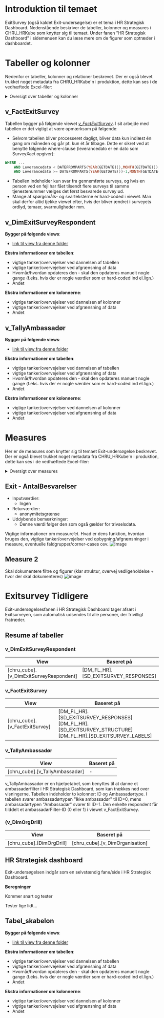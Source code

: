 # Introduktion til temaet
ExitSurvey (også kaldet Exit-undersøgelse) er et tema i HR Strategisk Dashboard. Nedenstående beskriver de tabeller, kolonner og measures i CHRU_HRKube som knytter sig til temaet. Under fanen "HR Strategisk Dashboard" i sidemenuen kan du læse mere om de figurer som optræder i dashboardet.

# Tabeller og kolonner
Nedenfor er tabeller, kolonner og relationer beskrevet. Der er også blevet trukket noget metadata fra CHRU_HRKube'n i produktion, dette kan ses i de vedhæftede Excel-filer:

<details><summary markdown="span">Oversigt over tabeller og kolonner</summary>
<b>Tabeller</b>
<center>
<iframe width="100%" height="400" frameborder="0" scrolling="no" src="https://regionh-my.sharepoint.com/personal/stefan_sajin-henningsen_regionh_dk/_layouts/15/Doc.aspx?sourcedoc={01de42f3-df69-45a9-ba70-a4e8ffee9f9a}&action=embedview&wdAllowInteractivity=False&Item=Exit_unders%C3%B8gelse_Tabeller&wdHideGridlines=True&wdInConfigurator=True&wdInConfigurator=True"></iframe>
</center>
<br>
 
<b>Kolonner</b>
<center>
<iframe width="100%" height="500" frameborder="0" scrolling="no" src="https://regionh-my.sharepoint.com/personal/stefan_sajin-henningsen_regionh_dk/_layouts/15/Doc.aspx?sourcedoc={01de42f3-df69-45a9-ba70-a4e8ffee9f9a}&action=embedview&wdAllowInteractivity=False&Item=Exit_unders%C3%B8gelse_Kolonner&wdHideGridlines=True&wdInConfigurator=True&wdInConfigurator=True"></iframe>
</center>
<br>

<b>Relationer</b>
<center>
<iframe width="100%" height="150" frameborder="0" scrolling="no" src="https://regionh-my.sharepoint.com/personal/stefan_sajin-henningsen_regionh_dk/_layouts/15/Doc.aspx?sourcedoc={01de42f3-df69-45a9-ba70-a4e8ffee9f9a}&action=embedview&wdAllowInteractivity=False&Item=Exit_unders%C3%B8gelse_Relationer&wdHideGridlines=True&wdInConfigurator=True&wdInConfigurator=True"></iframe>
</center>
</details>  

## v_FactExitSurvey
Tabellen bygger på følgende viewet [*v_FactExitSurvey*](https://github.com/DataOgDigitalisering/versionsstyringViews/blob/Produktion/viewFolder/v_FactExitSurvey.sql). I sit arbejde med tabellen er det vigtigt at være opmærksom på følgende:
- Selvom tabellen bliver processeret dagligt, bliver data kun indlæst én gang om måneden og går pt. kun ét år tilbage. Dette er sikret ved at benytte følgende where-clause (leverancedato er en dato som SurveyXact opgiver):
```sql
WHERE ...
    AND Leverancedato < DATEFROMPARTS(YEAR(GETDATE()),MONTH(GETDATE()),1)
    AND Leverancedato >= DATEFROMPARTS(YEAR(GETDATE())-1,MONTH(GETDATE()),1)
```
- Tabellen indeholder kun svar fra gennemførte surveys, og hvis en person ved en fejl har fået tilsendt flere surveys til samme tjenestenummer vælges det først besvarede survey ud.
- Mange af spørgsmåls- og svarteksterne er hard-coded i viewet. Man skal derfor altid tjekke viewet efter, hvis der bliver ændret i surveyets ordlyd, temaer, svarmuligheder mm.

## v_DimExitSurveyRespondent
**Bygger på følgende views**:
- [link til view fra denne folder](https://github.com/DataOgDigitalisering/versionsstyringViews/blob/Produktion/viewFolder/v_DimExitSurveyRespondent.sql)

**Ekstra informationer om tabellen**:
- vigtige tanker/overvejelser ved dannelsen af tabellen
- vigtige tanker/overvejelser ved afgrænsning af data
- Hvornår/hvordan opdateres den - skal den opdateres manuelt nogle gange (f.eks. hvis der er nogle værdier som er hard-coded ind el.lign.)
- Andet

**Ekstra informationer om kolonnerne**:
- vigtige tanker/overvejelser ved dannelsen af kolonner
- vigtige tanker/overvejelser ved afgrænsning af data
- Andet

## v_TallyAmbassadør
**Bygger på følgende views**:
- [link til view fra denne folder](https://github.com/DataOgDigitalisering/versionsstyringViews/blob/Produktion/viewFolder/v_TallyAmbassad%C3%B8r.sql)

**Ekstra informationer om tabellen**:
- vigtige tanker/overvejelser ved dannelsen af tabellen
- vigtige tanker/overvejelser ved afgrænsning af data
- Hvornår/hvordan opdateres den - skal den opdateres manuelt nogle gange (f.eks. hvis der er nogle værdier som er hard-coded ind el.lign.)
- Andet

**Ekstra informationer om kolonnerne**:
- vigtige tanker/overvejelser ved dannelsen af kolonner
- vigtige tanker/overvejelser ved afgrænsning af data
- Andet


# Measures
Her er de measures som knytter sig til temaet Exit-undersøgelse beskrevet. Der er også blevet trukket noget metadata fra CHRU_HRKube'n i produktion, dette kan ses i de vedhæftede Excel-filer:

<details><summary markdown="span">Oversigt over measures</summary>
<b>Measures</b>
<center>
<iframe width="100%" height="800" frameborder="0" scrolling="no" src="https://regionh-my.sharepoint.com/personal/stefan_sajin-henningsen_regionh_dk/_layouts/15/Doc.aspx?sourcedoc={01de42f3-df69-45a9-ba70-a4e8ffee9f9a}&action=embedview&wdAllowInteractivity=False&Item=Exit_unders%C3%B8gelse_Measures&wdHideGridlines=True&wdInConfigurator=True&wdInConfigurator=True"></iframe>
</center>
</details>  

## Exit - AntalBesvarelser
- Inputværdier:
  - Ingen
- Returværdier:
  - anonymitetsgrænse
- Uddybende bemærkninger:
  - Denne værdi følger den som også gælder for trivselsdata.

Vigtige informationer om measure’et. Hvad er dens funktion, hvordan bruges den, vigtige tanker/overvejelser ved opbygning/afgrænsninger i measure, eventuelle faldgrupper/corner-cases osv.
![image](https://github.com/DataOgDigitalisering/dokumentation/assets/116676022/6ad82b8d-091d-45af-b133-c0cf4c1675b9)

## Measure 2
Skal dokumentere filtre og figurer (klar struktur, overvej vedligeholdelse + hvor der skal dokumenteres)
![image](https://github.com/DataOgDigitalisering/dokumentation/assets/116676022/cd1d34b2-7afc-4891-b830-338a568c3c6b)




# Exitsurvey Tidligere

Exit-undersøgelsesfanen i HR Strategisk Dashboard tager afsæt i Exitsurveyen, som automatisk udsendes til alle personer, der frivilligt fratræder. 

## Resume af tabeller

### v_DimExitSurveyRespondent

| **View** | **Baseret på** | 
| - | - |
| [chru_cube].[v_DimExitSurveyRespondent] | [DM_FL_HR].[SD_EXITSURVEY_RESPONSES] |



### v_FactExitSurvey

| **View** | **Baseret på** | 
| - | - |
| [chru_cube].[v_FactExitSurvey] | [DM_FL_HR].[SD_EXITSURVEY_RESPONSES] [DM_FL_HR].[SD_EXITSURVEY_STRUCTURE] [DM_FL_HR].[SD_EXITSURVEY_LABELS] |



### v_TallyAmbassadør

| **View** | **Baseret på** | 
| - | - |
| [chru_cube].[v_TallyAmbassadør] | - |
v_TallyAmbassadør er en hjælpetabel, som benyttes til at danne et ambassadørfilter i HR Strategisk Dashboard, som kan trækkes ned over visningerne. Tabellen indeholder to kolonner: ID og Ambassadørtype. I tabellen svarer ambassadørtypen "Ikke ambassadør" til ID=0, mens ambassadørtypen "Ambassadør" svarer til ID=1. Den enkelte respondent får tilddelt et ambassadørFilter-ID (0 eller 1) i viewet v_FactExitSurvey. 



### (v_DimOrgDrill)

| **View** | **Baseret på** | 
| - | - |
| [chru_cube].[DimOrgDrill] | [chru_cube].[v_DimOrganisation] |



## HR Strategisk dashboard
Exit-undersøgelsen indgår som en selvstændig fane/side i HR Strategisk Dashboard.


**Beregninger**


Kommer snart og tester

Tester lige lidt...



## Tabel_skabelon
**Bygger på følgende views**:
- [link til view fra denne folder](https://github.com/DataOgDigitalisering/versionsstyringViews/blob/Produktion/viewFolder)

**Ekstra informationer om tabellen**:
- vigtige tanker/overvejelser ved dannelsen af tabellen
- vigtige tanker/overvejelser ved afgrænsning af data
- Hvornår/hvordan opdateres den - skal den opdateres manuelt nogle gange (f.eks. hvis der er nogle værdier som er hard-coded ind el.lign.)
- Andet

**Ekstra informationer om kolonnerne**:
- vigtige tanker/overvejelser ved dannelsen af kolonner
- vigtige tanker/overvejelser ved afgrænsning af data
- Andet
